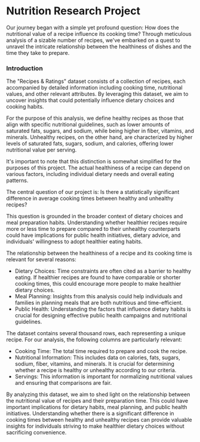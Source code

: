 # Nutrition Research Project
Our journey began with a simple yet profound question: How does the nutritional value of a recipe influence its cooking time? Through meticulous analysis of a sizable number of recipes, we've embarked on a quest to unravel the intricate relationship between the healthiness of dishes and the time they take to prepare.

### Introduction
The "Recipes & Ratings" dataset consists of a collection of recipes, each accompanied by detailed information including cooking time, nutritional values, and other relevant attributes. By leveraging this dataset, we aim to uncover insights that could potentially influence dietary choices and cooking habits.

For the purpose of this analysis, we define healthy recipes as those that align with specific nutritional guidelines, such as lower amounts of saturated fats, sugars, and sodium, while being higher in fiber, vitamins, and minerals. Unhealthy recipes, on the other hand, are characterized by higher levels of saturated fats, sugars, sodium, and calories, offering lower nutritional value per serving.

It's important to note that this distinction is somewhat simplified for the purposes of this project. The actual healthiness of a recipe can depend on various factors, including individual dietary needs and overall eating patterns.

The central question of our project is: Is there a statistically significant difference in average cooking times between healthy and unhealthy recipes?

This question is grounded in the broader context of dietary choices and meal preparation habits. Understanding whether healthier recipes require more or less time to prepare compared to their unhealthy counterparts could have implications for public health initiatives, dietary advice, and individuals' willingness to adopt healthier eating habits.

The relationship between the healthiness of a recipe and its cooking time is relevant for several reasons:

- Dietary Choices: Time constraints are often cited as a barrier to healthy eating. If healthier recipes are found to have comparable or shorter cooking times, this could encourage more people to make healthier dietary choices.
- Meal Planning: Insights from this analysis could help individuals and families in planning meals that are both nutritious and time-efficient.
- Public Health: Understanding the factors that influence dietary habits is crucial for designing effective public health campaigns and nutritional guidelines.

The dataset contains several thousand rows, each representing a unique recipe. For our analysis, the following columns are particularly relevant:

- Cooking Time: The total time required to prepare and cook the recipe.
- Nutritional Information: This includes data on calories, fats, sugars, sodium, fiber, vitamins, and minerals. It is crucial for determining whether a recipe is healthy or unhealthy according to our criteria.
- Servings: This information is important for normalizing nutritional values and ensuring that comparisons are fair.

By analyzing this dataset, we aim to shed light on the relationship between the nutritional value of recipes and their preparation time. This could have important implications for dietary habits, meal planning, and public health initiatives. Understanding whether there is a significant difference in cooking times between healthy and unhealthy recipes can provide valuable insights for individuals striving to make healthier dietary choices without sacrificing convenience.
